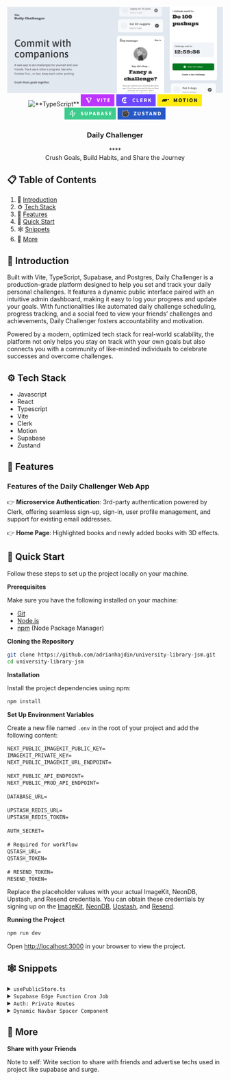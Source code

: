 <div align="center">
  <br />
    <a href="https://youtu.be/EZajJGOMWas" target="_blank">
      <img src="assets/DChallengerBanner.png" alt="Project Banner">
    </a>
  <br />

  <div>
    <img src="https://img.shields.io/badge/-TypeScript-black?style=for-the-badge&logoColor=white&logo=typescript&color=3178C6" alt="**TypeScript**" />
    <img src="./src/assets/tag-vite.png" alt="Vite" height="28" />
    <img src="./src/assets/tag-clerk.png" alt="Clerk" height="28" />
    <img src="./src/assets/tag-motion.png" alt="Motion" height="28" />
    <img src="./src/assets/tag-supabase.png" alt="Supabase" height="28" />
    <img src="./src/assets/tag-zustand.png" alt="Zustand" height="28" />

  </div>

  <h3 align="center">Daily Challenger</h3>****

   <div align="center">
     Crush Goals, Build Habits, and Share the Journey
    </div>
</div>

## 📋 <a name="table">Table of Contents</a>

1. 🤖 [Introduction](#introduction)
2. ⚙️ [Tech Stack](#tech-stack)
3. 🔋 [Features](#features)
4. 🤸 [Quick Start](#quick-start)
5. 🕸️ [Snippets](#snippets)
6. 🚀 [More](#more)

## <a name="introduction">🤖 Introduction</a>

Built with Vite, TypeScript, Supabase, and Postgres, Daily Challenger is a production-grade platform designed to help you set and track your daily personal challenges. It features a dynamic public interface paired with an intuitive admin dashboard, making it easy to log your progress and update your goals. With functionalities like automated daily challenge scheduling, progress tracking, and a social feed to view your friends’ challenges and achievements, Daily Challenger fosters accountability and motivation.

Powered by a modern, optimized tech stack for real-world scalability, the platform not only helps you stay on track with your own goals but also connects you with a community of like-minded individuals to celebrate successes and overcome challenges.

## <a name="tech-stack">⚙️ Tech Stack</a>

- Javascript
- React
- Typescript
- Vite
- Clerk
- Motion
- Supabase
- Zustand

## <a name="features">🔋 Features</a>

### Features of the Daily Challenger Web App

👉 **Microservice Authentication**: 3rd-party authentication powered by Clerk, offering seamless sign-up, sign-in, user profile management, and support for existing email addresses.

👉 **Home Page**: Highlighted books and newly added books with 3D effects.

## <a name="quick-start">🤸 Quick Start</a>

Follow these steps to set up the project locally on your machine.

**Prerequisites**

Make sure you have the following installed on your machine:

- [Git](https://git-scm.com/)
- [Node.js](https://nodejs.org/en)
- [npm](https://www.npmjs.com/) (Node Package Manager)

**Cloning the Repository**

```bash
git clone https://github.com/adrianhajdin/university-library-jsm.git
cd university-library-jsm
```

**Installation**

Install the project dependencies using npm:

```bash
npm install
```

**Set Up Environment Variables**

Create a new file named `.env` in the root of your project and add the following content:

```env
NEXT_PUBLIC_IMAGEKIT_PUBLIC_KEY=
IMAGEKIT_PRIVATE_KEY=
NEXT_PUBLIC_IMAGEKIT_URL_ENDPOINT=

NEXT_PUBLIC_API_ENDPOINT=
NEXT_PUBLIC_PROD_API_ENDPOINT=

DATABASE_URL=

UPSTASH_REDIS_URL=
UPSTASH_REDIS_TOKEN=

AUTH_SECRET=

# Required for workflow
QSTASH_URL=
QSTASH_TOKEN=

# RESEND_TOKEN=
RESEND_TOKEN=
```

Replace the placeholder values with your actual ImageKit, NeonDB, Upstash, and Resend credentials. You can obtain these credentials by signing up on the [ImageKit](https://bit.ly/49zmXkt), [NeonDB](https://fyi.neon.tech/1jsm), [Upstash](https://upstash.com/?utm_source=jsmastery1), and [Resend](https://resend.com/).

**Running the Project**

```bash
npm run dev
```

Open [http://localhost:3000](http://localhost:3000) in your browser to view the project.

## <a name="snippets">🕸️ Snippets</a>

<details>
<summary><code>usePublicStore.ts</code></summary>

```typescript
import { create } from "zustand";

interface PublicStoreState {
  publicChallengerModalOpen: boolean;
  setPublicChallengerModalOpen: (isOpen: boolean) => void;
}

const usePublicStore = create<PublicStoreState>((set) => ({
  publicChallengerModalOpen: false,
  setPublicChallengerModalOpen: (isOpen) =>
    set({ publicChallengerModalOpen: isOpen }),
}));

export default usePublicStore;
```

</details>
<details>
<summary><code>Supabase Edge Function Cron Job</code></summary>

```typescript
Deno.serve(async (_req) => {
  const supabase = createClient(
    Deno.env.get("PROJECT_URL")!,
    Deno.env.get("SERVICE_ROLE_KEY")!
  );

  const now = new Date().toISOString();

  const { error } = await supabase
    .from("challenge_logs")
    .update({
      is_failed: true,
      failed_at: supabase.fn.cast("deadline", "timestamptz"),
    })
    .lte("deadline", now)
    .eq("completed", false)
    .eq("is_failed", false);

  if (error) {
    console.error("Failed to update challenge logs:", error);
    return new Response(JSON.stringify({ error: error.message }), { status: 500 });
  }

  return new Response(JSON.stringify({ message: "Marked failed challenge logs" }), {
    status: 200,
    headers: { "Content-Type": "application/json" },
  });
});
```

</details>
<details>
<summary><code>Auth: Private Routes</code></summary>

```typescript
interface UserTypes {
  email: string;
  first_name: string | null;
  last_name: string | null;
  role: "user" | "admin" | "superadmin";
}

const PrivateRoutesWrapper = () => {
  const { isLoaded, user } = useUser();
  const setUserId = useUserStore((s) => s.setUserId);

  useEffect(() => {
    const checkUser = async () => {
      if (!isLoaded || !user) return;

      const email = user.primaryEmailAddress?.emailAddress;
      const firstName = user.firstName;
      const lastName = user.lastName;

      if (!email) return;

      try {
        const { data, error } = await supabase
          .from("users")
          .select("*")
          .eq("email", email)
          .single<UserTypes>();

        //if Error returned
        if (error && error.code !== "PGRST116") {
          console.error("Error fetching user:", error);
          return;
        }

        // If no user data exists, insert a new user
        if (!data) {
          const newUserRowData = {
            email,
            first_name: firstName,
            last_name: lastName,
            role: "user",
          };

          const { data: insertData, error: insertError } = await supabase
            .from("users")
            .insert([newUserRowData])
            .single();

          if (insertError) {
            console.error("Error inserting user:", insertError);
          } else {
            console.log("New user created", insertData);
          }
        }

        setUserId(user.id);
        console.log("blub");

      } catch (error) {
        console.error("Unexpected error:", error);
      }
    };

    checkUser();
  }, [isLoaded, user, setUserId]);

  if (!isLoaded) return <CarraigeLoader />;

  return <Outlet />;
};

 {/* Private Routes */}
          <Route
            path="/home"
            element={
              isSignedIn ? (
                <PrivateRoutesWrapper />
              ) : (
                <Navigate to="/" replace />
              )
            }
          >
            {/* <Route path="/home" element={<Home />} /> */}
            <Route index element={<Home />} />
            {/* Future private routes */}
            {/* <Route path="profile" element={<Profile />} /> */}
            {/* <Route path="settings" element={<Settings />} /> */}
          </Route>
```

</details>
<details>
<summary><code>Dynamic Navbar Spacer Component</code></summary>

```typescript
const NavSpacer = () => {
  const [height, setHeight] = useState(0);

  useEffect(() => {
    const nav = document.getElementById("navbar");
    if (nav) {
      const resizeObserver = new ResizeObserver(() => {
        setHeight(nav.offsetHeight);
      });
      resizeObserver.observe(nav);

      setHeight(nav.offsetHeight);

      return () => resizeObserver.disconnect();
    }
  }, []);

  return <div  className="nav-spacer_wrapper" style={{ height }} aria-hidden="true" />;
};
```

</details>

## <a name="more">🚀 More</a>

**Share with your Friends**

Note to self: Write section to share with friends and advertise techs used in project like supabase and surge.
